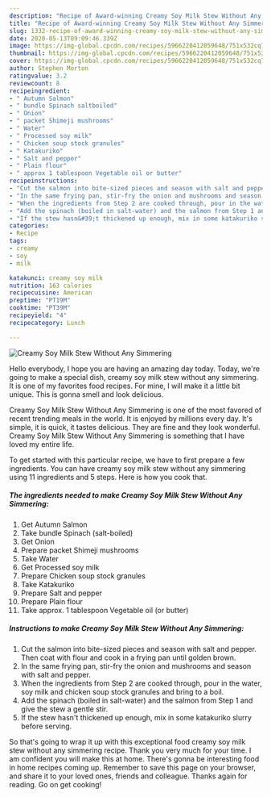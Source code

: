 ```yaml
---
description: "Recipe of Award-winning Creamy Soy Milk Stew Without Any Simmering"
title: "Recipe of Award-winning Creamy Soy Milk Stew Without Any Simmering"
slug: 1332-recipe-of-award-winning-creamy-soy-milk-stew-without-any-simmering
date: 2020-05-13T09:09:46.339Z
image: https://img-global.cpcdn.com/recipes/5966220412059648/751x532cq70/creamy-soy-milk-stew-without-any-simmering-recipe-main-photo.jpg
thumbnail: https://img-global.cpcdn.com/recipes/5966220412059648/751x532cq70/creamy-soy-milk-stew-without-any-simmering-recipe-main-photo.jpg
cover: https://img-global.cpcdn.com/recipes/5966220412059648/751x532cq70/creamy-soy-milk-stew-without-any-simmering-recipe-main-photo.jpg
author: Stephen Morton
ratingvalue: 3.2
reviewcount: 8
recipeingredient:
- " Autumn Salmon"
- " bundle Spinach saltboiled"
- " Onion"
- " packet Shimeji mushrooms"
- " Water"
- " Processed soy milk"
- " Chicken soup stock granules"
- " Katakuriko"
- " Salt and pepper"
- " Plain flour"
- " approx 1 tablespoon Vegetable oil or butter"
recipeinstructions:
- "Cut the salmon into bite-sized pieces and season with salt and pepper. Then coat with flour and cook in a frying pan until golden brown."
- "In the same frying pan, stir-fry the onion and mushrooms and season with salt and pepper."
- "When the ingredients from Step 2 are cooked through, pour in the water, soy milk and chicken soup stock granules and bring to a boil."
- "Add the spinach (boiled in salt-water) and the salmon from Step 1 and give the stew a gentle stir."
- "If the stew hasn&#39;t thickened up enough, mix in some katakuriko slurry before serving."
categories:
- Recipe
tags:
- creamy
- soy
- milk

katakunci: creamy soy milk 
nutrition: 163 calories
recipecuisine: American
preptime: "PT19M"
cooktime: "PT39M"
recipeyield: "4"
recipecategory: Lunch

---
```



![Creamy Soy Milk Stew Without Any Simmering](https://img-global.cpcdn.com/recipes/5966220412059648/751x532cq70/creamy-soy-milk-stew-without-any-simmering-recipe-main-photo.jpg)

Hello everybody, I hope you are having an amazing day today. Today, we're going to make a special dish, creamy soy milk stew without any simmering. It is one of my favorites food recipes. For mine, I will make it a little bit unique. This is gonna smell and look delicious.



Creamy Soy Milk Stew Without Any Simmering is one of the most favored of recent trending meals in the world. It is enjoyed by millions every day. It's simple, it is quick, it tastes delicious. They are fine and they look wonderful. Creamy Soy Milk Stew Without Any Simmering is something that I have loved my entire life.


To get started with this particular recipe, we have to first prepare a few ingredients. You can have creamy soy milk stew without any simmering using 11 ingredients and 5 steps. Here is how you cook that.

<!--inarticleads1-->

##### The ingredients needed to make Creamy Soy Milk Stew Without Any Simmering:

1. Get  Autumn Salmon
1. Take  bundle Spinach (salt-boiled)
1. Get  Onion
1. Prepare  packet Shimeji mushrooms
1. Take  Water
1. Get  Processed soy milk
1. Prepare  Chicken soup stock granules
1. Take  Katakuriko
1. Prepare  Salt and pepper
1. Prepare  Plain flour
1. Take  approx. 1 tablespoon Vegetable oil (or butter)




<!--inarticleads2-->

##### Instructions to make Creamy Soy Milk Stew Without Any Simmering:

1. Cut the salmon into bite-sized pieces and season with salt and pepper. Then coat with flour and cook in a frying pan until golden brown.
1. In the same frying pan, stir-fry the onion and mushrooms and season with salt and pepper.
1. When the ingredients from Step 2 are cooked through, pour in the water, soy milk and chicken soup stock granules and bring to a boil.
1. Add the spinach (boiled in salt-water) and the salmon from Step 1 and give the stew a gentle stir.
1. If the stew hasn&#39;t thickened up enough, mix in some katakuriko slurry before serving.




So that's going to wrap it up with this exceptional food creamy soy milk stew without any simmering recipe. Thank you very much for your time. I am confident you will make this at home. There's gonna be interesting food in home recipes coming up. Remember to save this page on your browser, and share it to your loved ones, friends and colleague. Thanks again for reading. Go on get cooking!
